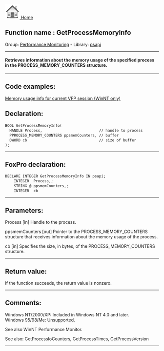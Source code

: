 [<img src="../../images/home.png"> Home ](https://github.com/VFPX/Win32API)  

## Function name : GetProcessMemoryInfo
Group: [Performance Monitoring](../../functions_group.md#Performance_Monitoring)  -  Library: [psapi](../../libraries.md#psapi)  
***  


#### Retrieves information about the memory usage of the specified process in the PROCESS_MEMORY_COUNTERS structure.
***  


## Code examples:
[Memory usage info for current VFP session (WinNT only)](../../samples/sample_172.md)  

## Declaration:
```foxpro  
BOOL GetProcessMemoryInfo(
  HANDLE Process,                          // handle to process
  PPROCESS_MEMORY_COUNTERS ppsmemCounters, // buffer
  DWORD cb                                 // size of buffer
);  
```  
***  


## FoxPro declaration:
```foxpro  
DECLARE INTEGER GetProcessMemoryInfo IN psapi;
	INTEGER  Process,;
	STRING @ ppsmemCounters,;
	INTEGER  cb  
```  
***  


## Parameters:
Process 
[in] Handle to the process. 

ppsmemCounters 
[out] Pointer to the PROCESS_MEMORY_COUNTERS structure that receives information about the memory usage of the process. 

cb 
[in] Specifies the size, in bytes, of the PROCESS_MEMORY_COUNTERS structure. 
  
***  


## Return value:
If the function succeeds, the return value is nonzero.  
***  


## Comments:
Windows NT/2000/XP: Included in Windows NT 4.0 and later.  
Windows 95/98/Me: Unsupported.  
  
See also WinNT Performance Monitor.  
  
See also: GetProcessIoCounters, GetProcessTimes, GetProcessVersion   
  
***  

